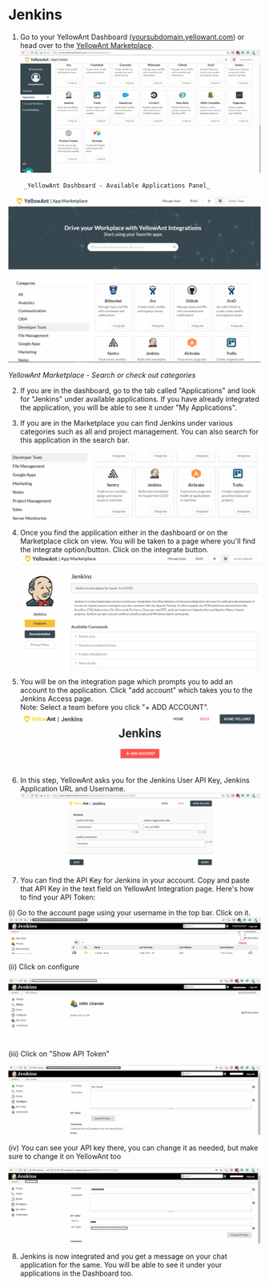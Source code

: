 # Jenkins

1. Go to your YellowAnt Dashboard \([yoursubdomain.yellowant.com](https://github.com/yellowanthq/yellowant-help-center/tree/bdad19066023aa6a8b667a1d6f05b72945b49759/yoursubdomain.yellowant.com)\) or head over to the [YellowAnt Marketplace](https://www.yellowant.com/marketplace). ![](../../.gitbook/assets/airtable1.png)

        _YellowAnt Dashboard - Available Applications Panel_

![](../../.gitbook/assets/jen1.png)

_YellowAnt Marketplace - Search or check out categories_

2. If you are in the dashboard, go to the tab called "Applications" and look for "Jenkins" under available applications. If you have already integrated the application, you will be able to see it under "My Applications".

3. If you are in the Marketplace you can find Jenkins under various categories such as all and project management. You can also search for this application in the search bar.

![](../../.gitbook/assets/jen2.png)

4. Once you find the application either in the dashboard or on the Marketplace click on view. You will be taken to a page where you'll find the integrate option/button. Click on the integrate button.  
![](../../.gitbook/assets/jen3.png)

5. You will be on the integration page which prompts you to add an account to the application. Click "add account" which takes you to the Jenkins Access page.  
Note: Select a team before you click "+ ADD ACCOUNT".  
![](../../.gitbook/assets/jen4.png)

6. In this step, YellowAnt asks you for the Jenkins User API Key, Jenkins Application URL and Username.  
![](../../.gitbook/assets/jenkins0.png)

7. You can find the API Key for Jenkins in your account. Copy and paste that API Key in the text field on YellowAnt Integration page. Here's how to find your API Token:

\(i\) Go to the account page using your username in the top bar. Click on it.![](../../.gitbook/assets/jenkins1.JPG)

\(ii\) Click on configure

![](../../.gitbook/assets/jenkins2.JPG)

\(iii\) Click on "Show API Token"

![](../../.gitbook/assets/jenkins3.JPG)

\(iv\) You can see your API key there, you can change it as needed, but make sure to change it on YellowAnt too

![](../../.gitbook/assets/jenkins4.JPG)

8. Jenkins is now integrated and you get a message on your chat application for the same. You will be able to see it under your applications in the Dashboard too.

